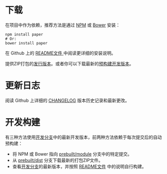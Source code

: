 # 下载

在项目中作为依赖，推荐方法是通过 [NPM](https://www.npmjs.com/) 或 [Bower](http://bower.io/) 安装：

```
npm install paper
# Or:
bower install paper
```

在 Github 上的 [README文件 ](https://github.com/paperjs/paper.js/blob/develop/README.md)中阅读更详细的安装说明。

提供ZIP打包的[发行版本](http://paperjs.org/download/#release-versions)。或者你可以下载最新的[预构建开发版本](http://paperjs.org/download/#development-builds)。

# 更新日志

阅读 Github 上详细的 [CHANGELOG](https://github.com/paperjs/paper.js/blob/develop/CHANGELOG.md) 版本历史记录和最新更改。

# 开发构建

有三种方法使用[开发分支](https://github.com/paperjs/paper.js/tree/develop)中的最新开发版本，前两种方法依赖于每次提交后的自动预构建：

* 将 NPM 或 Bower 指向 [prebuilt/module](https://github.com/paperjs/paper.js/tree/prebuilt/module) 分支中的特定提交。
* 从 [prebuilt/dist](https://github.com/paperjs/paper.js/tree/prebuilt/dist) 分支下载最新的打包ZIP文件。
* 查看[开发分支](https://github.com/paperjs/paper.js/tree/develop)的最新版本，并按照 [README文件](https://github.com/paperjs/paper.js/blob/develop/README.md) 中的说明自行构建。




